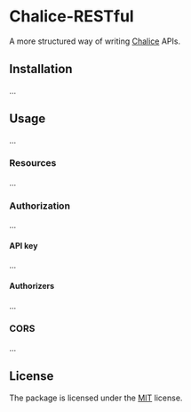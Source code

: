 # Chalice-RESTful

A more structured way of writing [Chalice](https://github.com/aws/chalice) APIs.

## Installation

...

## Usage

...

### Resources

...

### Authorization

...

#### API key

...

#### Authorizers

...

### CORS

...

## License

The package is licensed under the [MIT](https://github.com/JoshuaLight/chalice-restul/blob/master/LICENSE) license.
